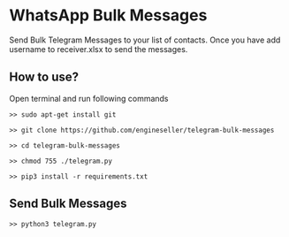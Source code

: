 # WhatsApp Bulk Messages
Send Bulk Telegram Messages to your list of contacts. Once you have add username to receiver.xlsx to send the messages.

## How to use?
Open terminal and run following commands
```
>> sudo apt-get install git
```
```
>> git clone https://github.com/engineseller/telegram-bulk-messages
```
```
>> cd telegram-bulk-messages
```
```
>> chmod 755 ./telegram.py
```
```
>> pip3 install -r requirements.txt
```

## Send Bulk Messages
```
>> python3 telegram.py
```
